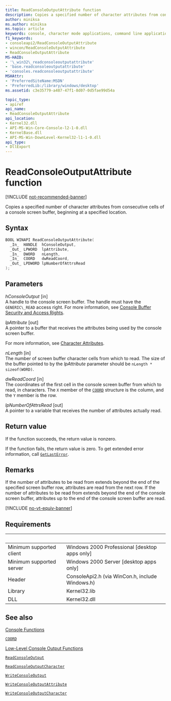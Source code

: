 ```yaml
---
title: ReadConsoleOutputAttribute function
description: Copies a specified number of character attributes from consecutive cells of a console screen buffer, beginning at a specified location.
author: miniksa
ms.author: miniksa
ms.topic: article
keywords: console, character mode applications, command line applications, terminal applications, console api
f1_keywords:
- consoleapi2/ReadConsoleOutputAttribute
- wincon/ReadConsoleOutputAttribute
- ReadConsoleOutputAttribute
MS-HAID:
- '\_win32\_readconsoleoutputattribute'
- 'base.readconsoleoutputattribute'
- 'consoles.readconsoleoutputattribute'
MSHAttr:
- 'PreferredSiteName:MSDN'
- 'PreferredLib:/library/windows/desktop'
ms.assetid: c3e35779-a487-47f1-8d07-0d5fae99d54a

topic_type:
- apiref
api_name:
- ReadConsoleOutputAttribute
api_location:
- Kernel32.dll
- API-MS-Win-Core-Console-l2-1-0.dll
- KernelBase.dll
- API-MS-Win-DownLevel-Kernel32-l1-1-0.dll
api_type:
- DllExport
---
```


# ReadConsoleOutputAttribute function

[!INCLUDE [not-recommended-banner](./includes/not-recommended-banner.md)]

Copies a specified number of character attributes from consecutive cells of a console screen buffer, beginning at a specified location.

## Syntax

```C
BOOL WINAPI ReadConsoleOutputAttribute(
  _In_  HANDLE  hConsoleOutput,
  _Out_ LPWORD  lpAttribute,
  _In_  DWORD   nLength,
  _In_  COORD   dwReadCoord,
  _Out_ LPDWORD lpNumberOfAttrsRead
);
```

## Parameters

*hConsoleOutput* \[in\]  
A handle to the console screen buffer. The handle must have the `GENERIC\_READ` access right. For more information, see [Console Buffer Security and Access Rights](console-buffer-security-and-access-rights.md).

*lpAttribute* \[out\]  
A pointer to a buffer that receives the attributes being used by the console screen buffer.

For more information, see [Character Attributes](console-screen-buffers.md#character-attributes).

*nLength* \[in\]  
The number of screen buffer character cells from which to read. The size of the buffer pointed to by the *lpAttribute* parameter should be `nLength * sizeof(WORD)`.

*dwReadCoord* \[in\]  
The coordinates of the first cell in the console screen buffer from which to read, in characters. The `X` member of the [`COORD`](coord-str.md) structure is the column, and the `Y` member is the row.

*lpNumberOfAttrsRead* \[out\]  
A pointer to a variable that receives the number of attributes actually read.

## Return value

If the function succeeds, the return value is nonzero.

If the function fails, the return value is zero. To get extended error information, call [`GetLastError`](https://msdn.microsoft.com/library/windows/desktop/ms679360).

## Remarks

If the number of attributes to be read from extends beyond the end of the specified screen buffer row, attributes are read from the next row. If the number of attributes to be read from extends beyond the end of the console screen buffer, attributes up to the end of the console screen buffer are read.

[!INCLUDE [no-vt-equiv-banner](./includes/no-vt-equiv-banner.md)]

## Requirements

| &nbsp; | &nbsp; |
|-|-|
| Minimum supported client | Windows 2000 Professional \[desktop apps only\] |
| Minimum supported server | Windows 2000 Server \[desktop apps only\] |
| Header | ConsoleApi2.h (via WinCon.h, include Windows.h) |
| Library | Kernel32.lib |
| DLL | Kernel32.dll |

## See also

[Console Functions](console-functions.md)

[`COORD`](coord-str.md)

[Low-Level Console Output Functions](low-level-console-output-functions.md)

[`ReadConsoleOutput`](readconsoleoutput.md)

[`ReadConsoleOutputCharacter`](readconsoleoutputcharacter.md)

[`WriteConsoleOutput`](writeconsoleoutput.md)

[`WriteConsoleOutputAttribute`](writeconsoleoutputattribute.md)

[`WriteConsoleOutputCharacter`](writeconsoleoutputcharacter.md)
